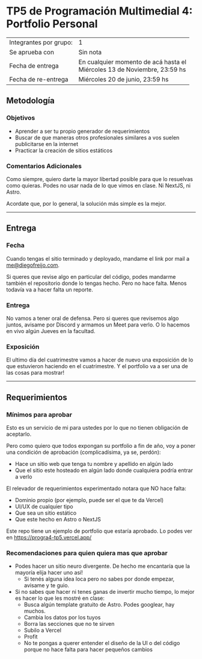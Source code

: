 # TP5 de Programación Multimedial 4: Portfolio Personal

|                        |                                                                              |
| ---------------------- | ---------------------------------------------------------------------------- |
| Integrantes por grupo: | 1                                                                            |
| Se aprueba con         | Sin nota                                                                     |
| Fecha de entrega       | En cualquier momento de acá hasta el <br>Miércoles 13 de Noviembre, 23:59 hs |
| Fecha de re-entrega    | Miércoles 20 de junio, 23:59 hs                                              |

## Metodología

### Objetivos

- Aprender a ser tu propio generador de requerimientos
- Buscar de que maneras otros profesionales similares a vos suelen publicitarse en la internet
- Practicar la creación de sitios estáticos

### Comentarios Adicionales

Como siempre, quiero darte la mayor libertad posible para que lo resuelvas como quieras. Podes no usar nada de lo que vimos en clase. Ni NextJS, ni Astro.

Acordate que, por lo general, la solución más simple es la mejor.

----

## Entrega

### Fecha

Cuando tengas el sitio terminado y deployado, mandame el link por mail a <me@diegofreijo.com>.

Si queres que revise algo en particular del código, podes mandarme también el repositorio donde lo tengas hecho. Pero no hace falta. Menos todavía va a hacer falta un reporte.

### Entrega

No vamos a tener oral de defensa. Pero si queres que revisemos algo juntos, avisame por Discord y armamos un Meet para verlo. O lo hacemos en vivo algún Jueves en la facultad.

### Exposición

El ultimo día del cuatrimestre vamos a hacer de nuevo una exposición de lo que estuvieron haciendo en el cuatrimestre. Y el portfolio va a ser una de las cosas para mostrar!

----

## Requerimientos

### Mínimos para aprobar

Esto es un servicio de mi para ustedes por lo que no tienen obligación de aceptarlo.

Pero como quiero que todos expongan su portfolio a fin de año, voy a poner una condición de aprobación (complicadísima, ya se, perdón):

- Hace un sitio web que tenga tu nombre y apellido en algún lado
- Que el sitio este hosteado en algún lado donde cualquiera podría entrar a verlo

El relevador de requerimientos experimentado notara que NO hace falta:

- Dominio propio (por ejemplo, puede ser el que te da Vercel)
- UI/UX de cualquier tipo
- Que sea un sitio estático
- Que este hecho en Astro o NextJS

Este repo tiene un ejemplo de portfolio que estaría aprobado. Lo podes ver en https://progra4-tp5.vercel.app/

### Recomendaciones para quien quiera mas que aprobar

- Podes hacer un sitio neuro divergente. De hecho me encantaría que la mayoría elija hacer uno así!
	- Si tenés alguna idea loca pero no sabes por donde empezar, avisame y te guio.
- Si no sabes que hacer ni tenes ganas de invertir mucho tiempo, lo mejor es hacer lo que les mostré en clase:
	- Busca algún template gratuito de Astro. Podes googlear, hay muchos.
	- Cambia los datos por los tuyos
	- Borra las secciones que no te sirven
	- Subilo a Vercel
	- Profit
	- No te pongas a querer entender el diseño de la UI o del código porque no hace falta para hacer pequeños cambios

